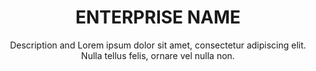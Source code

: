 ---
title:          ENTERPRISE NAME
subtitle:       Description and Lorem ipsum dolor sit amet, consectetur adipiscing elit. Nulla tellus felis, ornare vel nulla non.
image:          images/investment/aslan_img.jpg
inversed_image: images/investment/aslan_img2.jpg
href:           "#"
description:    Lorem ipsum dolor sit amet, consectetur adipiscing elit. Nulla tellus felis, ornare vel nulla non, porttitor congue enim. Cras vehicula nisi eu tellus suscipit vestibulum. Integer congue at velit sit amet feugiat. Maecenas vehicula placerat iaculis. Donec pulvinar pellentesque orci ut congue.
effect:         slide_corner
sort:           6
---